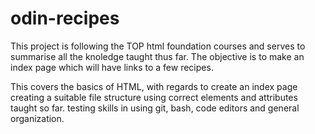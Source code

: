 # odin-recipes
This project is following the TOP html foundation courses and serves to summarise all the knoledge taught thus far.
The objective is to make an index page which will have links to a few recipes.

This covers the basics of HTML, with regards to
create an index page
creating a suitable file structure
using correct elements and attributes taught so far.
testing skills in using git, bash, code editors and general organization.
